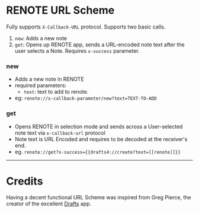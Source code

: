 RENOTE URL Scheme
================

Fully supports `X-Callback-URL` protocol.
Supports two basic calls.

1. `new`: Adds a new note
2. `get`: Opens up RENOTE app, sends a URL-encoded note text after the user selects a Note. Requires `x-success` parameter.


### new

- Adds a new note in RENOTE
- required parameters: 
   - `text`: text to add to renote. 
- eg: `renote://x-callback-parameter/new?text=TEXT-TO-ADD`


### get

- Opens RENOTE in selection mode and sends across a User-selected note text via `x-callback-url` protocol
- Note text is URL Encoded and requires to be decoded at the receiver's end.
- eg. `renote://get?x-success={{drafts4://create?text=[[renote]]}}`


******

# Credits

Having a decent functional URL Scheme was inspired from Greg Pierce, the creator of the excellent [Drafts](http://agiletortoise.com) app. 
